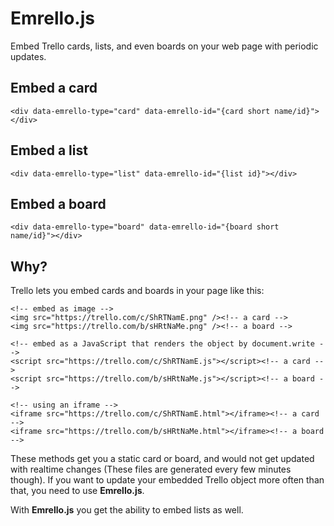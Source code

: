 # Emrello.js

Embed Trello cards, lists, and even boards on your web page with periodic updates.

## Embed a card

```
<div data-emrello-type="card" data-emrello-id="{card short name/id}"></div>
```

## Embed a list

```
<div data-emrello-type="list" data-emrello-id="{list id}"></div>
```

## Embed a board

```
<div data-emrello-type="board" data-emrello-id="{board short name/id}"></div>
```

## Why?

Trello lets you embed cards and boards in your page like this:

```
<!-- embed as image -->
<img src="https://trello.com/c/ShRTNamE.png" /><!-- a card -->
<img src="https://trello.com/b/sHRtNaMe.png" /><!-- a board -->

<!-- embed as a JavaScript that renders the object by document.write -->
<script src="https://trello.com/c/ShRTNamE.js"></script><!-- a card -->
<script src="https://trello.com/b/sHRtNaMe.js"></script><!-- a board -->

<!-- using an iframe -->
<iframe src="https://trello.com/c/ShRTNamE.html"></iframe><!-- a card -->
<iframe src="https://trello.com/b/sHRtNaMe.html"></iframe><!-- a board -->
```

These methods get you a static card or board, and would not get updated with
realtime changes (These files are generated every few minutes though). If you
want to update your embedded Trello object more often than that, you need to
use **Emrello.js**.

With **Emrello.js** you get the ability to embed lists as well.
